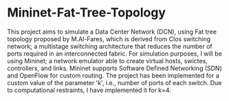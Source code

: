 # Mininet-Fat-Tree-Topology
This project aims to simulate a Data Center Network (DCN), using Fat tree topology proposed by M.Al-Fares, which is derived from Clos switching network; a multistage switching architecture that reduces the number of ports required in an interconnected fabric.
For simulation purposes, I will be using Mininet; a network emulator able to create virtual hosts, swictes, controllers, and links. Mininet supports Software Defined Networking (SDN) and OpenFlow for custom routing.
The project has been implemented for a custom value of the parameter 'k', i.e., number of ports of each switch. Due to computational restraints, I have implemented it for k=4.

